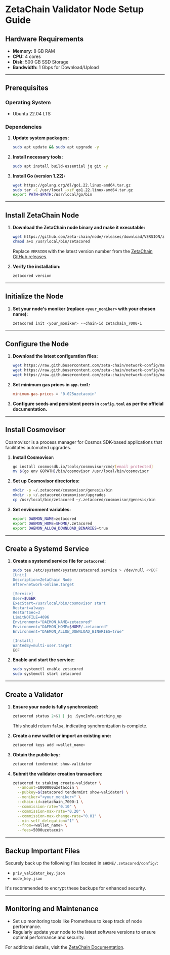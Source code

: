 # ZetaChain Validator Node Setup Guide


## Hardware Requirements

- **Memory:** 8 GB RAM
- **CPU:** 4 cores
- **Disk:** 500 GB SSD Storage
- **Bandwidth:** 1 Gbps for Download/Upload

---

## Prerequisites

### Operating System
- Ubuntu 22.04 LTS

### Dependencies

1. **Update system packages:**
    ```bash
    sudo apt update && sudo apt upgrade -y
    ```

2. **Install necessary tools:**
    ```bash
    sudo apt install build-essential jq git -y
    ```

3. **Install Go (version 1.22):**
    ```bash
    wget https://golang.org/dl/go1.22.linux-amd64.tar.gz
    sudo tar -C /usr/local -xzf go1.22.linux-amd64.tar.gz
    export PATH=$PATH:/usr/local/go/bin
    ```

---

## Install ZetaChain Node

1. **Download the ZetaChain node binary and make it executable:**
    ```bash
    wget https://github.com/zeta-chain/node/releases/download/VERSION/zetacored-linux-amd64 -O /usr/local/bin/zetacored
    chmod a+x /usr/local/bin/zetacored
    ```
   Replace `VERSION` with the latest version number from the [ZetaChain GitHub releases](https://github.com/zeta-chain/node/releases).

2. **Verify the installation:**
    ```bash
    zetacored version
    ```

---

## Initialize the Node

1. **Set your node's moniker (replace `<your_moniker>` with your chosen name):**
    ```bash
    zetacored init <your_moniker> --chain-id zetachain_7000-1
    ```

---

## Configure the Node

1. **Download the latest configuration files:**
    ```bash
    wget https://raw.githubusercontent.com/zeta-chain/network-config/main/mainnet/genesis.json -O ~/.zetacored/config/genesis.json
    wget https://raw.githubusercontent.com/zeta-chain/network-config/main/mainnet/client.toml -O ~/.zetacored/config/client.toml
    wget https://raw.githubusercontent.com/zeta-chain/network-config/main/mainnet/config.toml -O ~/.zetacored/config/config.toml
    ```

2. **Set minimum gas prices in `app.toml`:**
    ```toml
    minimum-gas-prices = "0.025uzetacoin"
    ```

3. **Configure seeds and persistent peers in `config.toml` as per the official documentation.**

---

## Install Cosmovisor

Cosmovisor is a process manager for Cosmos SDK-based applications that facilitates automated upgrades.

1. **Install Cosmovisor:**
    ```bash
    go install cosmossdk.io/tools/cosmovisor/cmd/[email protected]
    mv $(go env GOPATH)/bin/cosmovisor /usr/local/bin/cosmovisor
    ```

2. **Set up Cosmovisor directories:**
    ```bash
    mkdir -p ~/.zetacored/cosmovisor/genesis/bin
    mkdir -p ~/.zetacored/cosmovisor/upgrades
    cp /usr/local/bin/zetacored ~/.zetacored/cosmovisor/genesis/bin
    ```

3. **Set environment variables:**
    ```bash
    export DAEMON_NAME=zetacored
    export DAEMON_HOME=$HOME/.zetacored
    export DAEMON_ALLOW_DOWNLOAD_BINARIES=true
    ```

---

## Create a Systemd Service

1. **Create a systemd service file for `zetacored`:**
    ```bash
    sudo tee /etc/systemd/system/zetacored.service > /dev/null <<EOF
    [Unit]
    Description=ZetaChain Node
    After=network-online.target

    [Service]
    User=$USER
    ExecStart=/usr/local/bin/cosmovisor start
    Restart=always
    RestartSec=3
    LimitNOFILE=4096
    Environment="DAEMON_NAME=zetacored"
    Environment="DAEMON_HOME=$HOME/.zetacored"
    Environment="DAEMON_ALLOW_DOWNLOAD_BINARIES=true"

    [Install]
    WantedBy=multi-user.target
    EOF
    ```

2. **Enable and start the service:**
    ```bash
    sudo systemctl enable zetacored
    sudo systemctl start zetacored
    ```

---

## Create a Validator

1. **Ensure your node is fully synchronized:**
    ```bash
    zetacored status 2>&1 | jq .SyncInfo.catching_up
    ```
    This should return `false`, indicating synchronization is complete.

2. **Create a new wallet or import an existing one:**
    ```bash
    zetacored keys add <wallet_name>
    ```

3. **Obtain the public key:**
    ```bash
    zetacored tendermint show-validator
    ```

4. **Submit the validator creation transaction:**
    ```bash
    zetacored tx staking create-validator \
      --amount=1000000uzetacoin \
      --pubkey=$(zetacored tendermint show-validator) \
      --moniker="<your_moniker>" \
      --chain-id=zetachain_7000-1 \
      --commission-rate="0.10" \
      --commission-max-rate="0.20" \
      --commission-max-change-rate="0.01" \
      --min-self-delegation="1" \
      --from=<wallet_name> \
      --fees=5000uzetacoin
    ```

---

## Backup Important Files

Securely back up the following files located in `$HOME/.zetacored/config/`:

- `priv_validator_key.json`
- `node_key.json`

It's recommended to encrypt these backups for enhanced security.

---

## Monitoring and Maintenance

- Set up monitoring tools like Prometheus to keep track of node performance.
- Regularly update your node to the latest software versions to ensure optimal performance and security.

For additional details, visit the [ZetaChain Documentation](https://zetachain.com/docs).


